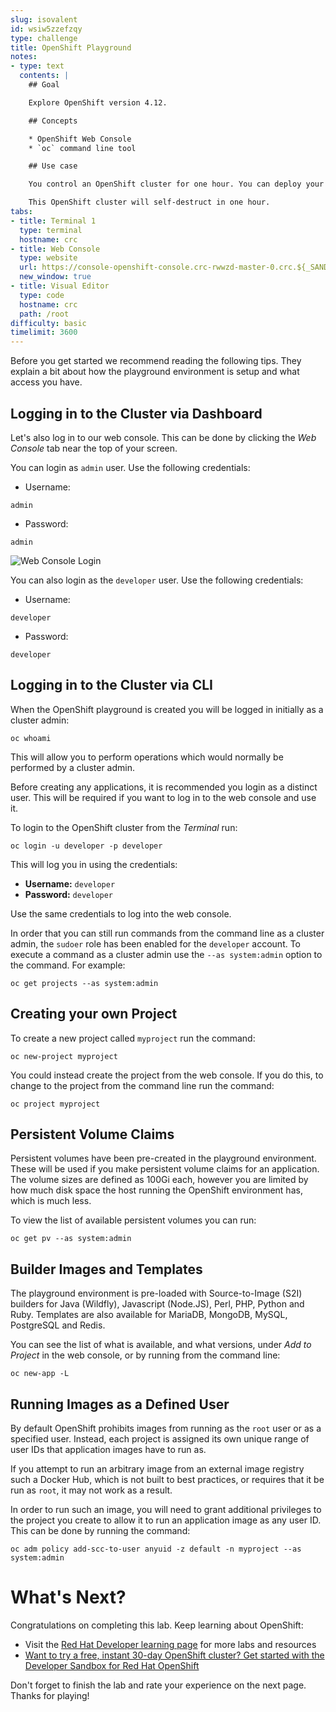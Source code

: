 ```yaml
---
slug: isovalent
id: wsiw5zzefzqy
type: challenge
title: OpenShift Playground
notes:
- type: text
  contents: |
    ## Goal

    Explore OpenShift version 4.12.

    ## Concepts

    * OpenShift Web Console
    * `oc` command line tool

    ## Use case

    You control an OpenShift cluster for one hour. You can deploy your own container image, or set up a pipeline to build your application from source, then use an Operator to deploy and manage a database backend.

    This OpenShift cluster will self-destruct in one hour.
tabs:
- title: Terminal 1
  type: terminal
  hostname: crc
- title: Web Console
  type: website
  url: https://console-openshift-console.crc-rwwzd-master-0.crc.${_SANDBOX_ID}.instruqt.io
  new_window: true
- title: Visual Editor
  type: code
  hostname: crc
  path: /root
difficulty: basic
timelimit: 3600
---
```

Before you get started we recommend reading the following tips. They explain
a bit about how the playground environment is setup and what access you have.

## Logging in to the Cluster via Dashboard

Let's also log in to our web console. This can be done by clicking the *Web Console* tab near the top of your screen.

You can login as `admin` user. Use the following credentials:

* Username:
```
admin
```
* Password:
```
admin
```
![Web Console Login](https://raw.githubusercontent.com/openshift-instruqt/instruqt/master/assets/middleware/pipelines/web-console-login.png)


You can also login as the `developer` user. Use the following credentials:

* Username:
```
developer
```
* Password:
```
developer
```

## Logging in to the Cluster via CLI

When the OpenShift playground is created you will be logged in initially as
a cluster admin:

```
oc whoami
```

This will allow you to perform
operations which would normally be performed by a cluster admin.

Before creating any applications, it is recommended you login as a distinct
user. This will be required if you want to log in to the web console and
use it.

To login to the OpenShift cluster from the _Terminal_ run:

```
oc login -u developer -p developer
```

This will log you in using the credentials:

* **Username:** ``developer``
* **Password:** ``developer``

Use the same credentials to log into the web console.

In order that you can still run commands from the command line as a cluster
admin, the ``sudoer`` role has been enabled for the ``developer`` account.
To execute a command as a cluster admin use the ``--as system:admin`` option
to the command. For example:

```
oc get projects --as system:admin
```

## Creating your own Project

To create a new project called ``myproject`` run the command:

```
oc new-project myproject
```

You could instead create the project from the web console. If you do this,
to change to the project from the command line run the command:

```
oc project myproject
```

## Persistent Volume Claims

Persistent volumes have been pre-created in the playground environment.
These will be used if you make persistent volume claims for an application.
The volume sizes are defined as 100Gi each, however you are limited by how
much disk space the host running the OpenShift environment has, which is
much less.

To view the list of available persistent volumes you can run:

```
oc get pv --as system:admin
```

## Builder Images and Templates

The playground environment is pre-loaded with Source-to-Image (S2I) builders
for Java (Wildfly), Javascript (Node.JS), Perl, PHP, Python and Ruby.
Templates are also available for MariaDB, MongoDB, MySQL, PostgreSQL and
Redis.

You can see the list of what is available, and what versions, under _Add to
Project_ in the web console, or by running from the command line:

```
oc new-app -L
```

## Running Images as a Defined User

By default OpenShift prohibits images from running as the ``root`` user
or as a specified user. Instead, each project is assigned its own unique
range of user IDs that application images have to run as.

If you attempt to run an arbitrary image from an external image registry
such a Docker Hub, which is not built to best practices, or requires that
it be run as ``root``, it may not work as a result.

In order to run such an image, you will need to grant additional privileges
to the project you create to allow it to run an application image as any
user ID. This can be done by running the command:

```
oc adm policy add-scc-to-user anyuid -z default -n myproject --as system:admin
```

# What's Next?

Congratulations on completing this lab. Keep learning about OpenShift:

* Visit the [Red Hat Developer learning page](https://developers.redhat.com/learn) for more labs and resources
* [Want to try a free, instant 30-day OpenShift cluster? Get started with the Developer Sandbox for Red Hat OpenShift](https://developers.redhat.com/developer-sandbox)

Don't forget to finish the lab and rate your experience on the next page. Thanks for playing!

